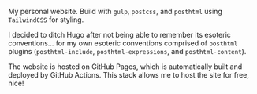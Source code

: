 My personal website. Build with `gulp`, `postcss`, and `posthtml` using `TailwindCSS` for styling.

I decided to ditch Hugo after not being able to remember its esoteric conventions... for my own esoteric conventions comprised of `posthtml` plugins (`posthtml-include`, `posthtml-expressions`, and `posthtml-content`).

The website is hosted on GitHub Pages, which is automatically built and deployed by GitHub Actions. This stack allows me to host the site for free, nice!
